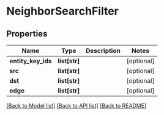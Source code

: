 # NeighborSearchFilter

## Properties
Name | Type | Description | Notes
------------ | ------------- | ------------- | -------------
**entity_key_ids** | **list[str]** |  | [optional] 
**src** | **list[str]** |  | [optional] 
**dst** | **list[str]** |  | [optional] 
**edge** | **list[str]** |  | [optional] 

[[Back to Model list]](../README.md#documentation-for-models) [[Back to API list]](../README.md#documentation-for-api-endpoints) [[Back to README]](../README.md)


